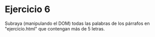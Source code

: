 # Ejercicio 6

Subraya (manipulando el DOM) todas las palabras de los párrafos en "ejercicio.html" que contengan más de 5 letras.
